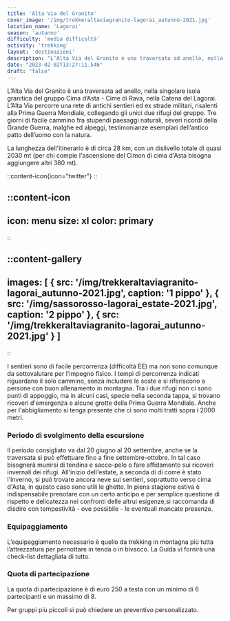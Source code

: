 ```yaml
---
title: 'Alta Via del Granito'
cover_image: '/img/trekkeraltaviagranito-lagorai_autunno-2021.jpg'
location_name: 'Lagorai'
season: 'autunno' 
difficulty: 'media difficoltà'
activity: 'trekking'
layout: 'destinazioni'
description: "L’Alta Via del Granito è una traversata ad anello, nella singolare isola granitica del gruppo Cima d’Asta - Cime di Rava, nella Catena del Lagorai."
date: "2023-02-02T13:27:11.546"
draft: "false"
---
```


L’Alta Via del Granito è una traversata ad anello, nella singolare isola granitica del gruppo Cima d’Asta - Cime di Rava, nella Catena del Lagorai. L’Alta Via percorre una rete di antichi sentieri ed ex strade militari, risalenti alla Prima Guerra Mondiale, collegando gli unici due rifugi del gruppo. Tre giorni di facile cammino fra stupendi paesaggi naturali, severi ricordi della Grande Guerra, malghe ed alpeggi, testimonianze esemplari dell’antico patto dell’uomo con la natura.

La lunghezza dell'itinerario è di circa 28 km, con un dislivello totale di quasi 2030 mt (per chi compie l'ascensione del Cimon di cima d'Asta bisogna aggiungere altri 380 mt).

::content-icon{icon="twitter"}
::

::content-icon
---
icon: menu
size: xl
color: primary
---
::

::content-gallery
---
images: [ 
    {
        src: '/img/trekkeraltaviagranito-lagorai_autunno-2021.jpg',
        caption: '1 pippo'
    },
    {
        src: '/img/sassorosso-lagorai_estate-2021.jpg',
        caption: '2 pippo'
    },
    {
        src: '/img/trekkeraltaviagranito-lagorai_autunno-2021.jpg'
    }
]
---
::

I sentieri sono di facile percorrenza (difficoltà EE) ma non sono comunque da sottovalutare per l'impegno fisico. I tempi di percorrenza indicati riguardano il solo cammino, senza includere le soste e si riferiscono a persone con buon allenamento in montagna. Tra i due rifugi non ci sono punti di appoggio, ma in alcuni casi, specie nella seconda tappa, si trovano ricoveri d'emergenza e alcune grotte della Prima Guerra Mondiale. Anche per l'abbigliamento si tenga presente che ci sono molti tratti sopra i 2000 metri.

### Periodo di svolgimento della escursione

Il periodo consigliato va dal 20 giugno al 20 settembre, anche se la traversata si può effettuare fino a fine settembre-ottobre. In tal caso bisognerà munirsi di tendina e sacco-pelo o fare affidamento sui ricoveri invernali dei rifugi. All'inizio dell'estate, a seconda di di come è stato l'inverno, si può trovare ancora neve sui sentieri, soprattutto verso cima d'Asta, in questo caso sono utili le ghette. In piena stagione estiva è indispensabile prenotare con un certo anticipo e per semplice questione di rispetto e delicatezza nei confronti delle altrui esigenze,si raccomanda di disdire con tempestività - ove possibile - le eventuali mancate presenze.

### Equipaggiamento

L’equipaggiamento necessario è quello da trekking in montagna più tutta l’attrezzatura per pernottare in tenda o in bivacco. La Guida vi fornirà una check-list dettagliata di tutto.

### Quota di partecipazione

La quota di partecipazione è di euro 250 a testa con un minimo di 6 partecipanti e un massimo di 8.

Per gruppi più piccoli si può chiedere un preventivo personalizzato.
